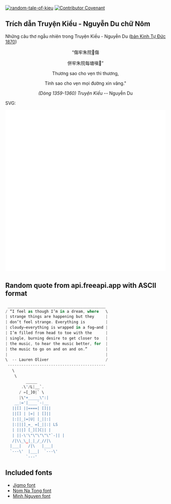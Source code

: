 [![random-tale-of-kieu](https://github.com/huuquyet/random-tale-of-kieu/actions/workflows/random-tale-of-kieu.yml/badge.svg)](https://github.com/huuquyet/random-tale-of-kieu/actions/workflows/random-tale-of-kieu.yml)
[![Contributor Covenant](https://img.shields.io/badge/Contributor%20Covenant-2.1-4baaaa.svg)](.github/CODE_OF_CONDUCT.md "Contributor Covenant 2.1")

## Trích dẫn Truyện Kiều - Nguyễn Du chữ Nôm

Những câu thơ ngẫu nhiên trong Truyện Kiều - Nguyễn Du ([bản Kinh Tự Đức 1870](https://vi.wikisource.org/wiki/Truy%E1%BB%87n_Ki%E1%BB%81u_(b%E1%BA%A3n_Kinh_T%E1%BB%B1_%C4%90%E1%BB%A9c_1870)))

<div align="center">
<!-- START_KIEU -->
      <p class="nom">“傷牢朱院𪰛傷</p>
      <p class="nom">併牢朱院每塘嗔󰂅”</p>
      <p class="quocngu">Thương sao cho vẹn thì thương,</p>
      <p class="quocngu">Tính sao cho vẹn mọi đường xin vâng."</p>
      <p class="author"><i>(Dòng 1359-1360) Truyện Kiều</i> -- Nguyễn Du</p>
<!-- END_KIEU -->
</div>

SVG:

<div align="center">
  <img src="./assets/random-kieu.svg" alt="The Tale of Kieu - Nguyen Du">
</div>

## Random quote from api.freeapi.app with ASCII format

<!-- START_QUOTE -->
```rust
 ___________________________________________
/ “I feel as though I’m in a dream, where   \
| strange things are happening but they     |
| don’t feel strange. Everything is         |
| cloudy—everything is wrapped in a fog—and |
| I’m filled from head to toe with the      |
| single, burning desire to get closer to   |
| the music, to hear the music better, for  |
| the music to go on and on and on.”        |
|                                           |
\  -- Lauren Oliver                         /
 -------------------------------------------
   \
    \
         _____
       .\'/L|__`.
      / =[_]O|` \
      |\"+_____\":|
    __:='|____`-:__
   ||[] ||====| []||
   ||[] | |=| | []||
   |:||_|=|U| |_||:|
   |:|||]_=_ =[_||:| LS
   | |||] [_][]C|| |
   | ||-\'\"\"\"\"\"`-|| |
   /|\\_\_|_|_/_//|\
  |___|   /|\   |___|
  `---\'  |___|  `---\'
         `---'
```
<!-- END_QUOTE -->

## Included fonts

- [Jigmo font](https://github.com/kamichikoichi/jigmo)
- [Nom Na Tong font](https://github.com/nomfoundation/font)
- [Minh Nguyen font](https://github.com/TKYKmori/Minh-Nguyen)
